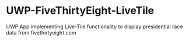 # UWP-FiveThirtyEight-LiveTile
UWP App implementing Live-Tile functionality to display presidential race data from fivethirtyeight.com

